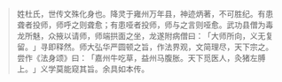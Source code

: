 
> 姓杜氏，世传文殊化身也。降灵于雍州万年县，神迹炳著，不可胜纪。有患聋者投师，师呼之则聋愈；有患哑者投师，师与之言则哑愈。武功县僧为毒龙所魅，众掖以请师，师端拱面之坐，龙遂附病僧曰：​「大师所向，义无复留。​」寻即释然。师大弘华严圆顿之旨，作法界观，文简理尽，天下宗之。尝作《法身颂》曰：​「嘉州牛吃草，益州马腹胀。天下觅医人，灸猪左膊上。​」义学莫能窥其旨。余具如本传。
